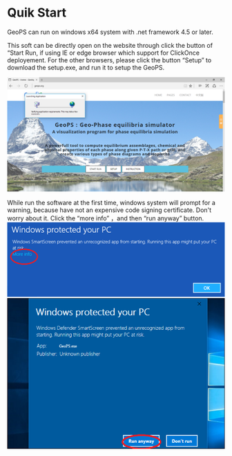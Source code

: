# Quik Start

GeoPS can run on windows x64 system with .net framework 4.5 or later.

This soft can be directly open on the website through click the button of “Start Run, if using IE or edge browser which support for ClickOnce deployement. For the other browsers, please click the button “Setup” to download the setup.exe, and run it to setup the GeoPS.

![](../img/Help/Start.png)

While run the software at the first time, windows system will prompt for a warning, because have not an expensive code signing certificate. Don't worry about it. Click the “more info” ，and then “run anyway” button.
![](../img/Help/warning0.png)
![](../img/Help/warning1.png)

